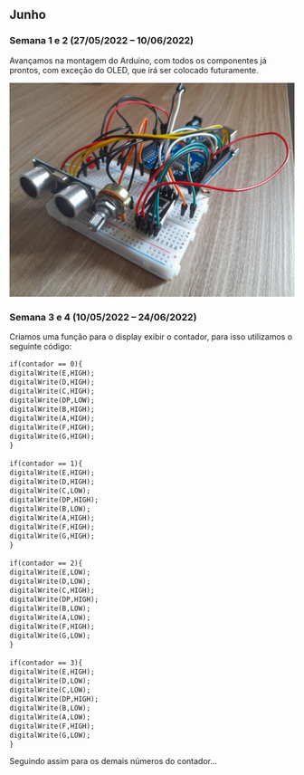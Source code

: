 ## Junho
### Semana 1 e 2 (27/05/2022 – 10/06/2022)
Avançamos na montagem do Arduino, com todos os componentes já prontos, com exceção do OLED, que irá ser colocado futuramente.

![PlacaArduino](./img/jun_01.png)  

### Semana 3 e 4 (10/05/2022 – 24/06/2022)
Criamos uma função para o display exibir o contador, para isso utilizamos o seguinte código:

```
if(contador == 0){
digitalWrite(E,HIGH);
digitalWrite(D,HIGH);
digitalWrite(C,HIGH);
digitalWrite(DP,LOW);
digitalWrite(B,HIGH);
digitalWrite(A,HIGH);
digitalWrite(F,HIGH);
digitalWrite(G,HIGH);
}

if(contador == 1){
digitalWrite(E,HIGH);
digitalWrite(D,HIGH);
digitalWrite(C,LOW);
digitalWrite(DP,HIGH);
digitalWrite(B,LOW);
digitalWrite(A,HIGH);
digitalWrite(F,HIGH);
digitalWrite(G,HIGH);
}

if(contador == 2){
digitalWrite(E,LOW);
digitalWrite(D,LOW);
digitalWrite(C,HIGH);
digitalWrite(DP,HIGH);
digitalWrite(B,LOW);
digitalWrite(A,LOW);
digitalWrite(F,HIGH);
digitalWrite(G,LOW);
}

if(contador == 3){
digitalWrite(E,HIGH);
digitalWrite(D,LOW);
digitalWrite(C,LOW);
digitalWrite(DP,HIGH);
digitalWrite(B,LOW);
digitalWrite(A,LOW);
digitalWrite(F,HIGH);
digitalWrite(G,LOW);
}
```

Seguindo assim para os demais números do contador...
